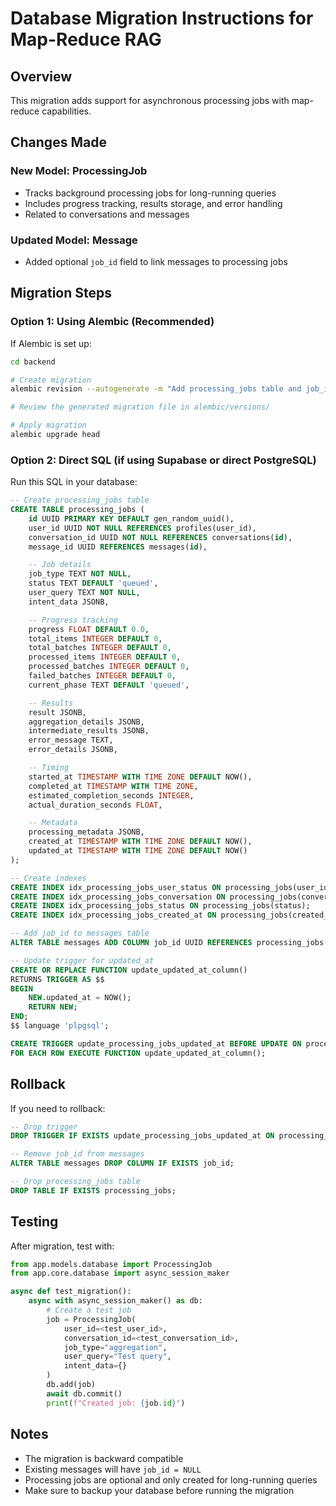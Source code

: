 # Database Migration Instructions for Map-Reduce RAG

## Overview
This migration adds support for asynchronous processing jobs with map-reduce capabilities.

## Changes Made

### New Model: ProcessingJob
- Tracks background processing jobs for long-running queries
- Includes progress tracking, results storage, and error handling
- Related to conversations and messages

### Updated Model: Message
- Added optional `job_id` field to link messages to processing jobs

## Migration Steps

### Option 1: Using Alembic (Recommended)

If Alembic is set up:

```bash
cd backend

# Create migration
alembic revision --autogenerate -m "Add processing_jobs table and job_id to messages"

# Review the generated migration file in alembic/versions/

# Apply migration
alembic upgrade head
```

### Option 2: Direct SQL (if using Supabase or direct PostgreSQL)

Run this SQL in your database:

```sql
-- Create processing_jobs table
CREATE TABLE processing_jobs (
    id UUID PRIMARY KEY DEFAULT gen_random_uuid(),
    user_id UUID NOT NULL REFERENCES profiles(user_id),
    conversation_id UUID NOT NULL REFERENCES conversations(id),
    message_id UUID REFERENCES messages(id),

    -- Job details
    job_type TEXT NOT NULL,
    status TEXT DEFAULT 'queued',
    user_query TEXT NOT NULL,
    intent_data JSONB,

    -- Progress tracking
    progress FLOAT DEFAULT 0.0,
    total_items INTEGER DEFAULT 0,
    total_batches INTEGER DEFAULT 0,
    processed_items INTEGER DEFAULT 0,
    processed_batches INTEGER DEFAULT 0,
    failed_batches INTEGER DEFAULT 0,
    current_phase TEXT DEFAULT 'queued',

    -- Results
    result JSONB,
    aggregation_details JSONB,
    intermediate_results JSONB,
    error_message TEXT,
    error_details JSONB,

    -- Timing
    started_at TIMESTAMP WITH TIME ZONE DEFAULT NOW(),
    completed_at TIMESTAMP WITH TIME ZONE,
    estimated_completion_seconds INTEGER,
    actual_duration_seconds FLOAT,

    -- Metadata
    processing_metadata JSONB,
    created_at TIMESTAMP WITH TIME ZONE DEFAULT NOW(),
    updated_at TIMESTAMP WITH TIME ZONE DEFAULT NOW()
);

-- Create indexes
CREATE INDEX idx_processing_jobs_user_status ON processing_jobs(user_id, status);
CREATE INDEX idx_processing_jobs_conversation ON processing_jobs(conversation_id);
CREATE INDEX idx_processing_jobs_status ON processing_jobs(status);
CREATE INDEX idx_processing_jobs_created_at ON processing_jobs(created_at);

-- Add job_id to messages table
ALTER TABLE messages ADD COLUMN job_id UUID REFERENCES processing_jobs(id);

-- Update trigger for updated_at
CREATE OR REPLACE FUNCTION update_updated_at_column()
RETURNS TRIGGER AS $$
BEGIN
    NEW.updated_at = NOW();
    RETURN NEW;
END;
$$ language 'plpgsql';

CREATE TRIGGER update_processing_jobs_updated_at BEFORE UPDATE ON processing_jobs
FOR EACH ROW EXECUTE FUNCTION update_updated_at_column();
```

## Rollback

If you need to rollback:

```sql
-- Drop trigger
DROP TRIGGER IF EXISTS update_processing_jobs_updated_at ON processing_jobs;

-- Remove job_id from messages
ALTER TABLE messages DROP COLUMN IF EXISTS job_id;

-- Drop processing_jobs table
DROP TABLE IF EXISTS processing_jobs;
```

## Testing

After migration, test with:

```python
from app.models.database import ProcessingJob
from app.core.database import async_session_maker

async def test_migration():
    async with async_session_maker() as db:
        # Create a test job
        job = ProcessingJob(
            user_id=<test_user_id>,
            conversation_id=<test_conversation_id>,
            job_type="aggregation",
            user_query="Test query",
            intent_data={}
        )
        db.add(job)
        await db.commit()
        print(f"Created job: {job.id}")
```

## Notes

- The migration is backward compatible
- Existing messages will have `job_id = NULL`
- Processing jobs are optional and only created for long-running queries
- Make sure to backup your database before running the migration

